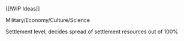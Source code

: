 [[!WIP Ideas]]

Military/Economy/Culture/Science

Settlement level, decides spread of settlement resources out of 100%